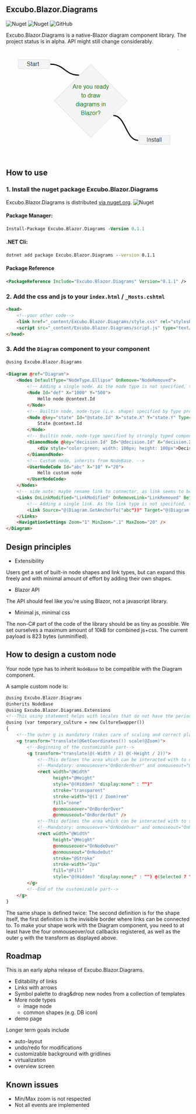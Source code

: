 ## Excubo.Blazor.Diagrams

![Nuget](https://img.shields.io/nuget/v/Excubo.Blazor.Diagrams)
![Nuget](https://img.shields.io/nuget/dt/Excubo.Blazor.Diagrams)
![GitHub](https://img.shields.io/github/license/excubo-ag/Blazor.Diagrams)

Excubo.Blazor.Diagrams is a native-Blazor diagram component library. The project status is in alpha. API might still change considerably.

![Ready to install?](screenshot.png)

## How to use

### 1. Install the nuget package Excubo.Blazor.Diagrams

Excubo.Blazor.Diagrams is distributed [via nuget.org](https://www.nuget.org/packages/Excubo.Blazor.Diagrams/).
![Nuget](https://img.shields.io/nuget/v/Excubo.Blazor.Diagrams)

#### Package Manager:
```ps
Install-Package Excubo.Blazor.Diagrams -Version 0.1.1
```

#### .NET Cli:
```cmd
dotnet add package Excubo.Blazor.Diagrams --version 0.1.1
```

#### Package Reference
```xml
<PackageReference Include="Excubo.Blazor.Diagrams" Version="0.1.1" />
```

### 2. Add the css and js to your `index.html` / `_Hosts.cshtml`

```html
<head>
    <!--your other code-->
    <link href="_content/Excubo.Blazor.Diagrams/style.css" rel="stylesheet" />
    <script src="_content/Excubo.Blazor.Diagrams/script.js" type="text/javascript"></script>
</head>
```

### 3. Add the `Diagram` component to your component

```html
@using Excubo.Blazor.Diagrams

<Diagram @ref="Diagram">
    <Nodes DefaultType="NodeType.Ellipse" OnRemove="NodeRemoved">
        <!-- Adding a single node. As the node type is not specified, the type is taken from the default node type as defined in diagram's node collection. If that's missing, it defaults to Rectangle. In this case, we'll get an ellipse -->
        <Node Id="def" X="1000" Y="500">
            Hello node @context.Id
        </Node>
        <!-- Builtin node, node-type (i.e. shape) specified by Type property -->
        <Node @key="state" Id="@state.Id" X="state.X" Y="state.Y" Type="NodeType.Rectangle">
            State @context.Id
        </Node>
        <!-- Builtin node, node-type specified by strongly typed component -->
        <DiamondNode @key="decision.Id" Id="@decision.Id" X="decision.X" Y="decision.Y">
            <div style="color:green; width: 100px; height: 100px">Decision @decision.Id</div>
        </DiamondNode>
        <!-- Custom node, inherits from NodeBase. -->
        <UserNodeCode Id="abc" X="10" Y="20">
            Hello custom node
        </UserNodeCode>
    </Nodes>
    <!-- side note: maybe rename link to connector, as link seems to be a special tag, so auto-correct corrects Link to link all the time. -->
    <Links OnLinkModified="LinkModified" OnRemoveLink="LinkRemoved" BeforeRemoveLink="BeforeLinkRemoved" OnAddLink="LinkAdded" DefaultType="LinkType.Curved">
        <!-- Adding a single link. As the link type is not specified, the type is taken from the default link type as defined in diagram. If that's missing, it defaults to Straight. In this case, we'll get a curved link -->
        <Link Source="@(Diagram.GetAnchorTo("abc"))" Target="@(Diagram.GetAnchorTo("def"))" />
    </Links>
    <NavigationSettings Zoom="1" MinZoom=".1" MaxZoom="20" />
</Diagram>
```

## Design principles

- Extensibility

Users get a set of built-in node shapes and link types, but can expand this freely and with minimal amount of effort by adding their own shapes.

- Blazor API

The API should feel like you're using Blazor, not a javascript library.

- Minimal js, minimal css

The non-C# part of the code of the library should be as tiny as possible. We set ourselves a maximum amount of 10kB for combined js+css. The current payload is 823 bytes (unminified).

## How to design a custom node

Your node type has to inherit `NodeBase` to be compatible with the Diagram component.

A sample custom node is:

```html
@using Excubo.Blazor.Diagrams
@inherits NodeBase
@using Excubo.Blazor.Diagrams.Extensions
<!--This using statement helps with locales that do not have the period as decimal separator: The DOM expects the period as decimal separator.-->
@using (var temporary_culture = new CultureSwapper())
{
    <!--The outer g is mandatory (takes care of scaling and correct placement for you)-->
    <g transform="translate(@GetCoordinates()) scale(@Zoom)">
        <!--Beginning of the customizable part-->
        <g transform="translate(@(-Width / 2) @(-Height / 2))">
            <!--This defines the area which can be interacted with to create links To debug this, set the stroke to a visible color. fill is set to none so that only the border is interactive -->
            <!--Mandatory: onmouseover="OnBorderOver" and onmouseout="OnBorderOut" -->
            <rect width="@Width"
                  height="@Height"
                  style="@(Hidden? "display:none" : "")"
                  stroke="transparent"
                  stroke-width="@(1 / Zoom)rem"
                  fill="none"
                  @onmouseover="OnBorderOver"
                  @onmouseout="OnBorderOut" />
            <!--This defines the area which can be interacted with to select/move the node. -->
            <!--Mandatory: onmouseover="OnNodeOver" and onmouseout="OnNodeOut" -->
            <rect width="@Width"
                  height="@Height"
                  @onmouseover="OnNodeOver"
                  @onmouseout="OnNodeOut"
                  stroke="@Stroke"
                  stroke-width="2px"
                  fill="@Fill"
                  style="@(Hidden? "display:none;" : "") @(Selected ? "stroke-dasharray: 8 2; animation: diagram-node-selected 0.4s ease infinite;" : "")" />
        </g>
        <!--End of the customizable part-->
    </g>
}
```

The same shape is defined twice: The second definition is for the shape itself, the first definition is the invisible border where links can be connected to. To make your shape work with the Diagram component, you need to at least have the four onmouseover/out callbacks registered, as well as the outer `g` with the transform as displayed above.

## Roadmap

This is an early alpha release of Excubo.Blazor.Diagrams.

- Editability of links
- Links with arrows
- Symbol palette to drag&drop new nodes from a collection of templates
- More node types
    - image node
    - common shapes (e.g. DB icon)
- demo page

Longer term goals include

- auto-layout
- undo/redo for modifications
- customizable background with gridlines
- virtualization
- overview screen

## Known issues

- Min/Max zoom is not respected
- Not all events are implemented

